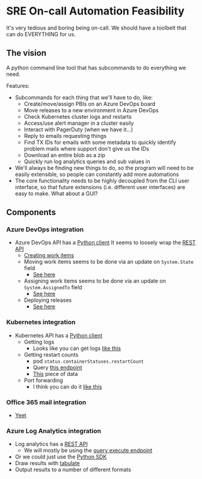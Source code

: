 # SRE On-call Automation Feasibility

It's very tedious and boring being on-call. We should have a toolbelt that can
do EVERYTHING for us.

## The vision
A python command line tool that has subcommands to do everything we need.

Features:
- Subcommands for each thing that we'll have to do, like:
    - Create/move/assign PBIs on an Azure DevOps board
    - Move releases to a new environment in Azure DevOps
    - Check Kubernetes cluster logs and restarts
    - Access/use alert manager in a cluster easily
    - Interact with PagerDuty (when we have it...)
    - Reply to emails requesting things
    - Find TX IDs for emails with some metadata to quickly identify problem
      mails where support don't give us the IDs
    - Download an entire blob as a zip
    - Quickly run log analytics queries and sub values in
- We'll always be finding new things to do, so the program will need to be
  easily extensible, so people can constantly add more automations
- The core functionality needs to be highly decoupled from the CLI user
  interface, so that future extensions (i.e. different user interfaces) are
  easy to make. What about a GUI?

## Components

### Azure DevOps integration
- Azure DevOps API has a [Python client](https://github.com/microsoft/azure-devops-python-api)
  It seems to loosely wrap the [REST API](https://docs.microsoft.com/en-us/rest/api/azure/devops)
    - [Creating work items](https://github.com/microsoft/azure-devops-python-api/blob/dev/azure-devops/azure/devops/v5_1/work_item_tracking/work_item_tracking_client.py#L1578)
    - Moving work items seems to be done via an update on `System.State` field
        - [See here](https://github.com/microsoft/azure-devops-python-api/blob/dev/azure-devops/azure/devops/v5_1/work_item_tracking/work_item_tracking_client.py#L1730)
    - Assigning work items seems to be done via an update on `System.AssignedTo` field
        - [See here](https://docs.microsoft.com/en-us/rest/api/azure/devops/wit/work%20items/update?view=azure-devops-rest-5.1#update-an-identity-field-by-display-name)
    - Deploying releases
        - [See here](https://docs.microsoft.com/en-us/rest/api/azure/devops/release/releases/update%20release%20environment?view=azure-devops-rest-5.1#examples)

### Kubernetes integration
- Kubernetes API has a [Python client](https://github.com/kubernetes-client/python)
    - Getting logs
        - Looks like you can get logs [like this](https://stackoverflow.com/questions/56124320/how-to-get-log-and-describe-of-pods-in-kubernetes-by-python-client)
    - Getting restart counts
        - pod `status.containerStatuses.restartCount`
        - Query [this endpoint](https://github.com/kubernetes-client/python/blob/master/kubernetes/docs/CoreV1Api.md#read_namespaced_pod)
        - [This](https://github.com/kubernetes-client/python/blob/master/kubernetes/docs/V1ContainerStatus.md) piece of data
    - Port forwarding
        - I think you can do it [like this](https://github.com/kubernetes-client/python/blob/master/kubernetes/docs/CoreV1Api.md#connect_get_namespaced_pod_portforward)

### Office 365 mail integration
- [Yeet](https://stackoverflow.com/questions/46160886/how-to-send-smtp-email-for-office365-with-python-using-tls-ssl)

### Azure Log Analytics integration
- Log analytics has a [REST API](https://docs.microsoft.com/en-us/rest/api/loganalytics/)
    - We will mostly be using the [query execute endpoint](https://docs.microsoft.com/en-us/rest/api/loganalytics/query/execute)
- Or we could just use the [Python SDK](https://azure.github.io/azure-sdk-for-python/ref/azure.loganalytics.html#azure.loganalytics.LogAnalyticsDataClient.query)
- Draw results with [tabulate](https://pypi.org/project/tabulate/)
- Output results to a number of different formats